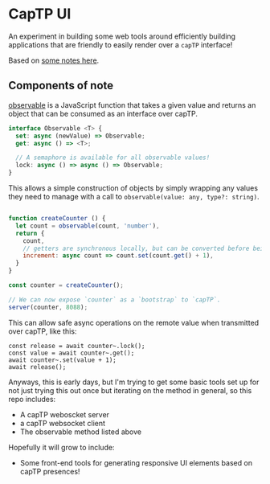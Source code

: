# CapTP UI

An experiment in building some web tools around efficiently building applications that are friendly to easily render over a `capTP` interface!

Based on [some notes here](https://roamresearch.com/#/app/danfinlay/page/1xxtcDrhI).

## Components of note

[observable](./src/observable.js) is a JavaScript function that takes a given value and returns an object that can be consumed as an interface over capTP.

```typescript
interface Observable <T> {
  set: async (newValue) => Observable;
  get: async () => <T>;

  // A semaphore is available for all observable values!
  lock: async () => async () => Observable;
}
```
This allows a simple construction of objects by simply wrapping any values they need to manage with a call to `observable(value: any, type?: string)`.

```javascript

function createCounter () {
  let count = observable(count, 'number'),
  return {
    count,
    // getters are synchronous locally, but can be converted before being passed to capTP:
    increment: async count => count.set(count.get() + 1),
  }
}

const counter = createCounter();

// We can now expose `counter` as a `bootstrap` to `capTP`.
server(counter, 8088);
```

This can allow safe async operations on the remote value when transmitted over capTP, like this:
```
const release = await counter~.lock();
const value = await counter~.get();
await counter~.set(value + 1);
await release();
```

Anyways, this is early days, but I'm trying to get some basic tools set up for not just trying this out once but iterating on the method in general, so this repo includes:

- A capTP weboscket server
- a capTP websocket client
- The observable method listed above

Hopefully it will grow to include:

- Some front-end tools for generating responsive UI elements based on capTP presences!

